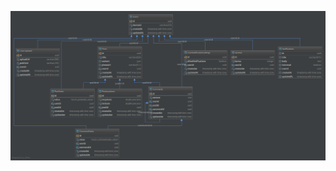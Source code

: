 ![My image](https://raw.githubusercontent.com/Davlis/Kamalio/database-structure/docs/database-structure/kamalio.png)
